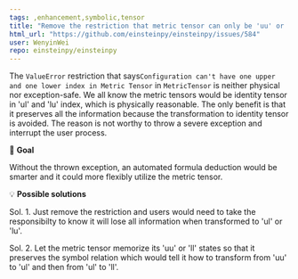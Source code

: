 ```yaml
---
tags: ,enhancement,symbolic,tensor
title: "Remove the restriction that metric tensor can only be 'uu' or 'll'"
html_url: "https://github.com/einsteinpy/einsteinpy/issues/584"
user: WenyinWei
repo: einsteinpy/einsteinpy
---
```


The `ValueError` restriction that says`Configuration can't have one upper and one lower index in Metric Tensor` in `MetricTensor` is neither physical nor exception-safe. We all know the metric tensors would be identity tensor in 'ul' and 'lu' index, which is physically reasonable. The only benefit is that it preserves all the information because the transformation to identity tensor is avoided. The reason is not worthy to throw a severe exception and interrupt the user process.   

🎯 **Goal**

Without the thrown exception, an automated formula deduction would be smarter and it could more flexibly utilize the metric tensor. 


💡 **Possible solutions**

Sol. 1. Just remove the restriction and users would need to take the responsibilty to know it will lose all information when transformed to 'ul' or 'lu'. 

Sol. 2. Let the metric tensor memorize its 'uu' or 'll' states so that it preserves the symbol relation which would tell it how to transform from 'uu' to 'ul' and then from 'ul' to 'll'.